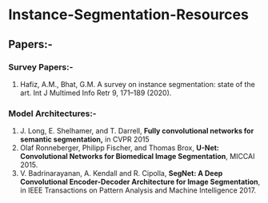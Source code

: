 # Instance-Segmentation-Resources

## Papers:-

### Survey Papers:-
1. Hafiz, A.M., Bhat, G.M. A survey on instance segmentation: state of the art. Int J Multimed Info Retr 9, 171–189 (2020).

### Model Architectures:-
1. J. Long, E. Shelhamer, and T. Darrell, **Fully convolutional networks for semantic segmentation,** in CVPR 2015
2. Olaf Ronneberger, Philipp Fischer, and Thomas Brox, **U-Net: Convolutional Networks for Biomedical Image Segmentation**, MICCAI 2015.
3. V. Badrinarayanan, A. Kendall and R. Cipolla, **SegNet: A Deep Convolutional Encoder-Decoder Architecture for Image Segmentation**, in IEEE Transactions on Pattern Analysis and Machine Intelligence 2017.

